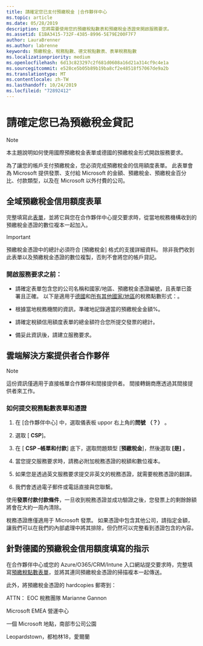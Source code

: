 ```yaml
---
title: 請確定您已支付預繳稅金 |合作夥伴中心
ms.topic: article
ms.date: 05/28/2019
description: 您將需要使用您的預繳稅點數表和預繳稅金憑證來開啟服務要求。
ms.assetid: E1BA3415-732F-4385-8996-5E79E200F7F7
author: LauraBrenner
ms.author: labrenne
keywords: 預繳稅金、稅務點數、德文稅點數表、表單稅務點數
ms.localizationpriority: medium
ms.openlocfilehash: 6d13c823297c2f681d0608a16d21a314cf9c4e1a
ms.sourcegitcommit: e528ce5b05b89b19ba8cf2e48518f57067de9a2b
ms.translationtype: MT
ms.contentlocale: zh-TW
ms.lasthandoff: 10/24/2019
ms.locfileid: "72892412"
---
```

# <a name="make-sure-you-are-credited-for-withholding-tax"></a>請確定您已為預繳稅金貸記

>[!Note]
>本主題說明如何使用國際預繳稅金表單或德國的預繳稅金形式開啟服務要求。

為了讓您的帳戶支付預繳稅金，您必須完成預繳稅金的信用額度表單。 此表單會為 Microsoft 提供發票、支付給 Microsoft 的金額、預繳稅金、預繳稅金百分比、付款類型，以及在 Microsoft 以外付費的公司。  

## <a name="global-withholding-tax-credit-form"></a>全域預繳稅金信用額度表單

完整填寫此[表單](https://query.prod.cms.rt.microsoft.com/cms/api/am/binary/RE30311)，並將它與您在合作夥伴中心提交要求時，從當地稅務機構收到的預繳稅金憑證的數位複本一起加入。
>[!IMPORTANT]
>預繳稅金憑證中的總計必須符合 [預繳稅金] 格式的支援詳細資料。 除非我們收到此表單以及預繳稅金憑證的數位複製，否則不會將您的帳戶貸記。

### <a name="before-opening-the-service-request"></a>開啟服務要求之前：

- 請確定表單包含您的公司名稱和國家/地區、預繳稅金憑證編號，且表單已簽署且正確。 以下是適用于[德國](https://query.prod.cms.rt.microsoft.com/cms/api/am/binary/RE305Lo)和[所有其他國家/地區](https://query.prod.cms.rt.microsoft.com/cms/api/am/binary/RE30311)的稅務點數形式：。

- 根據當地稅務機關的資訊，準確地記錄適當的預繳稅金金額%。

- 請確定稅額信用額度表單的總金額符合您所提交發票的總計。 

- 備妥此資訊後，請建立服務要求。

## <a name="cloud-solution-provider-partners"></a>雲端解決方案提供者合作夥伴

>[!Note]
>這份資訊僅適用于直接帳單合作夥伴和間接提供者。 間接轉銷商應透過其間接提供者來工作。

### <a name="how-to-submit-the-tax-credit-form-and-the-certificates"></a>如何提交稅務點數表單和憑證

1. 在 [合作夥伴中心] 中，選取儀表板 uppor 右上角的**問號** **（？）** 。

2. 選取 [ **CSP**]。

3. 在 [ **CSP –帳單和付款**] 底下，選取問題類型 [**預繳稅金**]，然後選取 **[是]** 。 

4. 當您提交服務要求時，請務必附加稅務憑證的稅額和數位複本。

5. 如果您是透過英文服務要求提交非英文的稅務憑證，就需要稅務憑證的翻譯。

6. 我們會透過電子郵件或電話直接與您聯繫。

使用**發票付款付款條件**，一旦收到稅務憑證並成功驗證之後，您發票上的剩餘餘額將會在大約一周內清除。 

稅務憑證應僅適用于 Microsoft 發票。 如果憑證中包含其他公司，請指定金額，讓我們可以在我們的內部處理中將其排除，但仍然可以完整看到憑證包含的內容。 

## <a name="instructions-for-completing-the-withholding-tax-credit-form-for-germany"></a>針對德國的預繳稅金信用額度填寫的指示

在合作夥伴中心或您的 Azure/O365/CRM/Intune 入口網站提交要求時，完整填寫[預繳稅點數表單](https://query.prod.cms.rt.microsoft.com/cms/api/am/binary/RE305Lo)，並將其連同預繳稅金憑證的掃描複本一起傳送。 

此外，將預繳稅金憑證的 hardcopies 郵寄到：

ATTN： EOC 稅務團隊 Marianne Gannon

Microsoft EMEA 營運中心

一個 Microsoft 地點，南部市公司公園

Leopardstown，都柏林18，愛爾蘭
